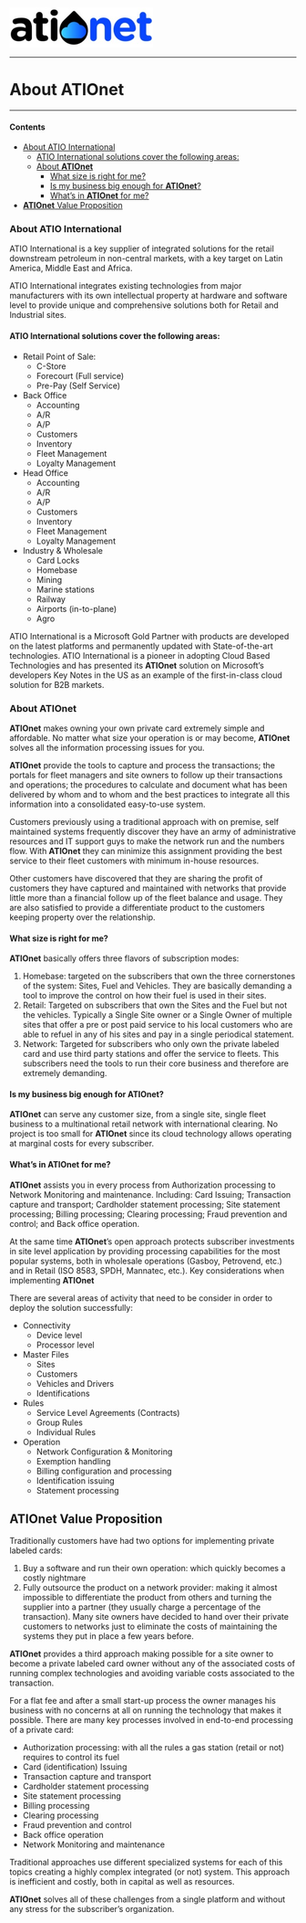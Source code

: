 ![ationetlogo](/Content/Images/ATIOnetLogo_250x70.png) 

***

# About **ATIOnet**
***


<!-- ###Table of Content -->

#### Contents

<!-- MarkdownTOC depth=4 -->

- [About ATIO International](#about-atio-international)
	- [ATIO International solutions cover the following areas:](#atio-international-solutions-cover-the-following-areas)
	- [About **ATIOnet**](#about-ationet)
		- [What size is right for me?](#what-size-is-right-for-me)
		- [Is my business big enough for **ATIOnet**?](#is-my-business-big-enough-for-ationet)
		- [What’s in **ATIOnet** for me?](#whats-in-ationet-for-me)
- [**ATIOnet** Value Proposition](#ationet-value-proposition)

<!-- /MarkdownTOC -->



<!-- Optional Terms & Definition section -->

<!-- Content starts here -->
### About ATIO International

ATIO International is a key supplier of integrated solutions for the retail downstream petroleum in non-central markets, with a key target on Latin America, Middle East and Africa.

ATIO International integrates existing technologies from major manufacturers with its own intellectual property at hardware and software level to provide unique and comprehensive solutions both for Retail and Industrial sites.

#### ATIO International solutions cover the following areas:

- Retail Point of Sale:
	- C-Store
	- Forecourt (Full service)
	- Pre-Pay (Self Service)
- Back Office
	- Accounting
	- A/R
	- A/P
	- Customers
	- Inventory
	- Fleet Management
	- Loyalty Management
- Head Office
	- Accounting
	- A/R
	- A/P
	- Customers
	- Inventory
	- Fleet Management
	- Loyalty Management
- Industry & Wholesale
	- Card Locks
	- Homebase
	- Mining
	- Marine stations
	- Railway
	- Airports (in-to-plane)
	- Agro

ATIO International is a Microsoft Gold Partner with products are developed on the latest platforms and permanently updated with State-of-the-art technologies. 
ATIO International is a pioneer in adopting Cloud Based Technologies and has presented its **ATIOnet** solution on Microsoft’s developers Key Notes in the US as an example of the first-in-class cloud solution for B2B markets.

### About **ATIOnet**
**ATIOnet** makes owning your own private card extremely simple and affordable. No matter what size your operation is or may become, **ATIOnet** solves all the information processing issues for you.

**ATIOnet** provide the tools to capture and process the transactions; the portals for fleet managers and site owners to follow up their transactions and operations; the procedures to calculate and document what has been delivered by whom and to whom and the best practices to integrate all this information into a consolidated easy-to-use system.

Customers previously using a traditional approach with on premise, self maintained systems frequently discover they have an army of administrative resources and IT support guys to make the network run and the numbers flow. With **ATIOnet** they can minimize this assignment providing the best service to their fleet customers with minimum in-house resources.

Other customers have discovered that they are sharing the profit of customers they have captured and maintained with networks that provide little more than a financial follow up of the fleet balance and usage. They are also satisfied to provide a differentiate product to the customers keeping property over the relationship.

#### What size is right for me?

**ATIOnet** basically offers three flavors of subscription modes:
1. Homebase: targeted on the subscribers that own the three cornerstones of the system: Sites, Fuel and Vehicles. They are basically demanding a tool to improve the control on how their fuel is used in their sites.
2. Retail: Targeted on subscribers that own the Sites and the Fuel but not the vehicles. Typically a Single Site owner or a Single Owner of multiple sites that offer a pre or post paid service to his local customers who are able to refuel in any of his sites and pay in a single periodical statement.
3. Network: Targeted for subscribers who only own the private labeled card and use third party stations and offer the service to fleets. This subscribers need the tools to run their core business and therefore are extremely demanding.

#### Is my business big enough for **ATIOnet**?	

**ATIOnet** can serve any customer size, from a single site, single fleet business to a multinational retail network with international clearing. No project is too small for **ATIOnet** since its cloud technology allows operating at marginal costs for every subscriber.	

#### What’s in **ATIOnet** for me?

**ATIOnet** assists you in every process from Authorization processing to Network Monitoring and maintenance. Including: Card Issuing; Transaction capture and transport; Cardholder statement processing; Site statement processing; Billing processing; Clearing processing; Fraud prevention and control; and Back office operation.

At the same time **ATIOnet**’s open approach protects subscriber investments in site level application by providing processing capabilities for the most popular systems, both in wholesale operations (Gasboy, Petrovend, etc.) and in Retail (ISO 8583, SPDH, Mannatec, etc.).
Key considerations when implementing **ATIOnet**

There are several areas of activity that need to be consider in order to deploy the solution successfully:

- Connectivity
	- Device level
	- Processor level
- Master Files
	- Sites
	- Customers
	- Vehicles and Drivers
	- Identifications
- Rules
	- Service Level Agreements (Contracts)
	- Group Rules
	- Individual Rules
- Operation
	- Network Configuration & Monitoring
	- Exemption handling
	- Billing configuration and processing
	- Identification issuing
	- Statement processing

## **ATIOnet** Value Proposition	

Traditionally customers have had two options for implementing private labeled cards: 

1. Buy a software and run their own operation: which quickly becomes a costly nightmare
2. Fully outsource the product on a network provider: making it almost impossible to differentiate the product from others and turning the supplier into a partner (they usually charge a percentage of the transaction).
Many site owners have decided to hand over their private customers to networks just to eliminate the costs of maintaining the systems they put in place a few years before.

**ATIOnet** provides a third approach making possible for a site owner to become a private labeled card owner without any of the associated costs of running complex technologies and avoiding variable costs associated to the transaction. 

For a flat fee and after a small start-up process the owner manages his business with no concerns at all on running the technology that makes it possible.
There are many key processes involved in end-to-end processing of a private card:

- Authorization processing: with all the rules a gas station (retail or not) requires to control its fuel
- Card (identification) Issuing
- Transaction capture and transport
- Cardholder statement processing
- Site statement processing
- Billing processing
- Clearing processing
- Fraud prevention and control
- Back office operation
- Network Monitoring and maintenance

Traditional approaches use different specialized systems for each of this topics creating a highly complex integrated (or not) system. This approach is inefficient and costly, both in capital as well as resources.

**ATIOnet** solves all of these challenges from a single platform and without any stress for the subscriber’s organization.


